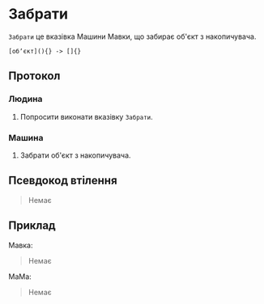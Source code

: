 # Забрати

`Забрати` <keyword>це</keyword> вказівка <subject>Машини Мавки</subject>, що забирає об'єкт з накопичувача.

```
[обʼєкт](){} -> []{}
```

## Протокол

### Людина

1. Попросити виконати вказівку `Забрати`.

### Машина

1. Забрати об'єкт з накопичувача.

## Псевдокод втілення

> Немає

## Приклад

<subject>Мавка</subject>:

> Немає

<subject>МаМа</subject>:

> Немає